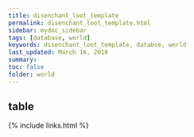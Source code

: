 ```yaml
---
title: disenchant_loot_template
permalink: disenchant_loot_template.html
sidebar: mydoc_sidebar
tags: [database, world]
keywords: disenchant_loot_template, databse, world
last_updated: March 16, 2018
summary:
toc: false
folder: world
---
```


## table

{% include links.html %}